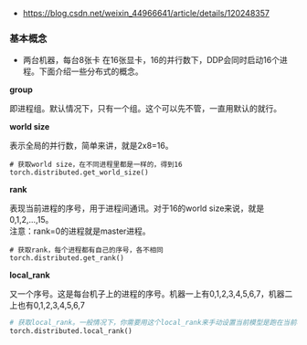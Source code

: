 - https://blog.csdn.net/weixin_44966641/article/details/120248357



### 基本概念

- 两台机器，每台8张卡
在16张显卡，16的并行数下，DDP会同时启动16个进程。下面介绍一些分布式的概念。

**group**

即进程组。默认情况下，只有一个组。这个可以先不管，一直用默认的就行。

**world size**

表示全局的并行数，简单来讲，就是2x8=16。

```python3
# 获取world size，在不同进程里都是一样的，得到16
torch.distributed.get_world_size()
```

**rank**

表现当前进程的序号，用于进程间通讯。对于16的world size来说，就是0,1,2,…,15。  
注意：rank=0的进程就是master进程。

```text
# 获取rank，每个进程都有自己的序号，各不相同
torch.distributed.get_rank()
```

**local_rank**

又一个序号。这是每台机子上的进程的序号。机器一上有0,1,2,3,4,5,6,7，机器二上也有0,1,2,3,4,5,6,7

```python
# 获取local_rank。一般情况下，你需要用这个local_rank来手动设置当前模型是跑在当前机器的哪块GPU上面的。
torch.distributed.local_rank()
```